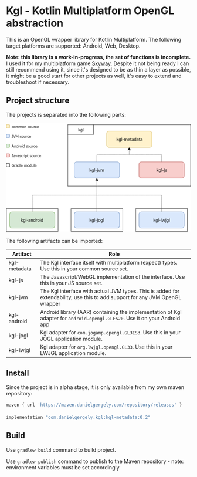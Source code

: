 # Kgl - Kotlin Multiplatform OpenGL abstraction

This is an OpenGL wrapper library for Kotlin Multiplatform. The following target platforms are supported: Android, Web, Desktop.

**Note: this library is a work-in-progress, the set of functions is incomplete.** I used it for my multiplatform game [Skyway](https://skyway.danielgergely.com).
Despite it not being ready I can still recommend using it, since it's designed to be as thin a layer as possible, it might be a good start for other projects as well, it's easy to extend and troubleshoot if necessary. 

## Project structure
The projects is separated into the following parts:

<img alt="structure" src="doc/structure.png" width="571">

The following artifacts can be imported:

|Artifact       |Role                                                                                                                           |
|---------------|-------------------------------------------------------------------------------------------------------------------------------|
|kgl-metadata   |The Kgl interface itself with multiplatform (expect) types. Use this in your common source set.                                |
|kgl-js         |The Javascript/WebGL implementation of the interface. Use this in your JS source set.                                          |
|kgl-jvm        |The Kgl interface with actual JVM types. This is added for extendability, use this to add support for any JVM OpenGL wrapper   |
|kgl-android    |Android library (AAR) containing the implementation of Kgl adapter for `android.opengl.GLES20`. Use it on your Android app     |
|kgl-jogl       |Kgl adapter for `com.jogamp.opengl.GL3ES3`. Use this in your JOGL application module.                                          |
|kgl-lwjgl      |Kgl adapter for `org.lwjgl.opengl.GL33`. Use this in your LWJGL application module.                                            |


## Install

Since the project is in alpha stage, it is only available from my own maven repository:
```groovy
maven { url 'https://maven.danielgergely.com/repository/releases' }

implementation "com.danielgergely.kgl:kgl-metadata:0.2"
```

## Build
Use `gradlew build` command to build project.

Use `gradlew publish` command to publish to the Maven repository - note: environment variables must be set accordingly.

